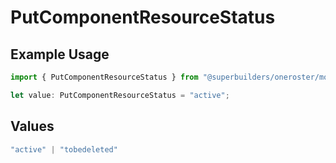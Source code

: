 # PutComponentResourceStatus

## Example Usage

```typescript
import { PutComponentResourceStatus } from "@superbuilders/oneroster/models/operations";

let value: PutComponentResourceStatus = "active";
```

## Values

```typescript
"active" | "tobedeleted"
```